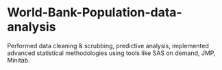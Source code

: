 # World-Bank-Population-data-analysis
Performed data cleaning &amp; scrubbing, predictive analysis, implemented advanced statistical methodologies using tools like SAS on demand, JMP, Minitab.
